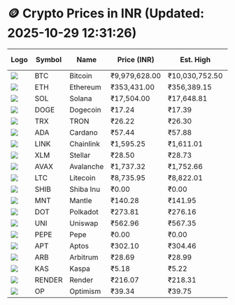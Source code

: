 # 🪙 Crypto Prices in INR (Updated: 2025-10-29 12:31:26)

| Logo | Symbol | Name       | Price (INR) | Est. High | Est. Low | Gross Profit | Fees | Net Profit | ROI % |
|------|--------|------------|-------------|-----------|----------|---------------|------|-------------|--------|
| ![](https://coin-images.coingecko.com/coins/images/1/large/bitcoin.png?1696501400) | BTC    | Bitcoin    | ₹9,979,628.00 | ₹10,030,752.50 | ₹9,928,503.50 | ₹1,029.85 | ₹200.00 | ₹829.85 | 0.83% |
| ![](https://coin-images.coingecko.com/coins/images/279/large/ethereum.png?1696501628) | ETH    | Ethereum   | ₹353,431.00 | ₹356,389.15 | ₹350,472.85 | ₹1,688.09 | ₹200.00 | ₹1,488.09 | 1.49% |
| ![](https://coin-images.coingecko.com/coins/images/4128/large/solana.png?1718769756) | SOL    | Solana     | ₹17,504.00 | ₹17,648.81 | ₹17,359.19 | ₹1,668.34 | ₹200.00 | ₹1,468.34 | 1.47% |
| ![](https://coin-images.coingecko.com/coins/images/5/large/dogecoin.png?1696501409) | DOGE   | Dogecoin   | ₹17.24 | ₹17.39 | ₹17.09 | ₹1,737.71 | ₹200.00 | ₹1,537.71 | 1.54% |
| ![](https://coin-images.coingecko.com/coins/images/1094/large/tron-logo.png?1696502193) | TRX    | TRON       | ₹26.22 | ₹26.30 | ₹26.14 | ₹608.25 | ₹200.00 | ₹408.25 | 0.41% |
| ![](https://coin-images.coingecko.com/coins/images/975/large/cardano.png?1696502090) | ADA    | Cardano    | ₹57.44 | ₹57.88 | ₹57.00 | ₹1,552.70 | ₹200.00 | ₹1,352.70 | 1.35% |
| ![](https://coin-images.coingecko.com/coins/images/877/large/Chainlink_Logo_500.png?1760023405) | LINK   | Chainlink  | ₹1,595.25 | ₹1,611.01 | ₹1,579.49 | ₹1,995.84 | ₹200.00 | ₹1,795.84 | 1.80% |
| ![](https://coin-images.coingecko.com/coins/images/100/large/fmpFRHHQ_400x400.jpg?1735231350) | XLM    | Stellar    | ₹28.50 | ₹28.73 | ₹28.27 | ₹1,612.90 | ₹200.00 | ₹1,412.90 | 1.41% |
| ![](https://coin-images.coingecko.com/coins/images/12559/large/Avalanche_Circle_RedWhite_Trans.png?1696512369) | AVAX   | Avalanche  | ₹1,737.32 | ₹1,752.66 | ₹1,721.98 | ₹1,781.73 | ₹200.00 | ₹1,581.73 | 1.58% |
| ![](https://coin-images.coingecko.com/coins/images/2/large/litecoin.png?1696501400) | LTC    | Litecoin   | ₹8,735.95 | ₹8,822.01 | ₹8,649.89 | ₹1,989.91 | ₹200.00 | ₹1,789.91 | 1.79% |
| ![](https://coin-images.coingecko.com/coins/images/11939/large/shiba.png?1696511800) | SHIB   | Shiba Inu  | ₹0.00 | ₹0.00 | ₹0.00 | ₹1,119.30 | ₹200.00 | ₹919.30 | 0.92% |
| ![](https://coin-images.coingecko.com/coins/images/30980/large/Mantle-Logo-mark.png?1739213200) | MNT    | Mantle     | ₹140.28 | ₹141.95 | ₹138.61 | ₹2,413.29 | ₹200.00 | ₹2,213.29 | 2.21% |
| ![](https://coin-images.coingecko.com/coins/images/12171/large/polkadot.png?1696512008) | DOT    | Polkadot   | ₹273.81 | ₹276.16 | ₹271.46 | ₹1,728.41 | ₹200.00 | ₹1,528.41 | 1.53% |
| ![](https://coin-images.coingecko.com/coins/images/12504/large/uniswap-logo.png?1720676669) | UNI    | Uniswap    | ₹562.96 | ₹567.35 | ₹558.57 | ₹1,573.13 | ₹200.00 | ₹1,373.13 | 1.37% |
| ![](https://coin-images.coingecko.com/coins/images/29850/large/pepe-token.jpeg?1696528776) | PEPE   | Pepe       | ₹0.00 | ₹0.00 | ₹0.00 | ₹1,768.48 | ₹200.00 | ₹1,568.48 | 1.57% |
| ![](https://coin-images.coingecko.com/coins/images/26455/large/aptos_round.png?1696525528) | APT    | Aptos      | ₹302.10 | ₹304.46 | ₹299.74 | ₹1,573.35 | ₹200.00 | ₹1,373.35 | 1.37% |
| ![](https://coin-images.coingecko.com/coins/images/16547/large/arb.jpg?1721358242) | ARB    | Arbitrum   | ₹28.69 | ₹28.99 | ₹28.39 | ₹2,134.78 | ₹200.00 | ₹1,934.78 | 1.93% |
| ![](https://coin-images.coingecko.com/coins/images/25751/large/kaspa-icon-exchanges.png?1696524837) | KAS    | Kaspa      | ₹5.18 | ₹5.22 | ₹5.14 | ₹1,576.03 | ₹200.00 | ₹1,376.03 | 1.38% |
| ![](https://coin-images.coingecko.com/coins/images/11636/large/rndr.png?1696511529) | RENDER | Render     | ₹216.07 | ₹218.31 | ₹213.83 | ₹2,094.65 | ₹200.00 | ₹1,894.65 | 1.89% |
| ![](https://coin-images.coingecko.com/coins/images/25244/large/Optimism.png?1696524385) | OP     | Optimism   | ₹39.34 | ₹39.75 | ₹38.93 | ₹2,111.54 | ₹200.00 | ₹1,911.54 | 1.91% |
